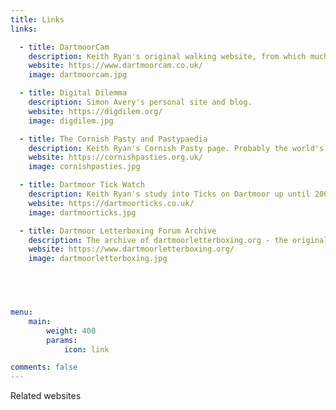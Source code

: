 ```yaml
---
title: Links
links:

  - title: DartmoorCam
    description: Keith Ryan's original walking website, from which much content of this site was taken.
    website: https://www.dartmoorcam.co.uk/
    image: dartmoorcam.jpg

  - title: Digital Dilemma
    description: Simon Avery's personal site and blog.
    website: https://digdilem.org/
    image: digdilem.jpg        

  - title: The Cornish Pasty and Pastypaedia
    description: Keith Ryan's Cornish Pasty page. Probably the world's biggest archive of the Cornish and other Pasties.
    website: https://cornishpasties.org.uk/
    image: cornishpasties.jpg

  - title: Dartmoor Tick Watch 
    description: Keith Ryan's study into Ticks on Dartmoor up until 2009
    website: https://dartmoorticks.co.uk/
    image: dartmoorticks.jpg

  - title: Dartmoor Letterboxing Forum Archive
    description: The archive of dartmoorletterboxing.org - the original online place to talk about Letterboxing.
    website: https://www.dartmoorletterboxing.org/
    image: dartmoorletterboxing.jpg


      


menu:
    main: 
        weight: 400
        params:
            icon: link

comments: false
---
```


Related websites

